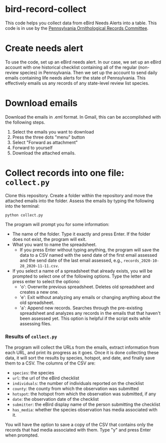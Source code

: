 # bird-record-collect
This code helps you collect data from eBird Needs Alerts into a table. This code is in use by the [Pennsylvania Ornithological Records Committee](https://pabirds.org/records).

# Create needs alert
To use the code, set up an eBird needs alert. In our case, we set up an eBird account with one historical checklist containing all of the regular (non-review species) in Pennsylvania. Then we set up the account to send daily emails containing life needs alerts for the state of Pennsylvania. This effectively emails us any records of any state-level review list species.

# Download emails
Download the emails in .eml format. In Gmail, this can be accomplished with the following steps.
1. Select the emails you want to download
2. Press the three dots "menu" button
3. Select "Forward as attachment"
4. Forward to yourself
5. Download the attached emails.

# Collect records into one file: `collect.py`
Clone this repository. Create a folder within the repository and move the attached emails into the folder. Assess the emails by typing the following into the terminal:
```
python collect.py
```

The program will prompt you for some information:
* The name of the folder. Type it exactly and press Enter. If the folder does not exist, the program will exit.
* What you want to name the spreadsheet.
  * If you press Enter without typing anything, the program will save the data to a CSV named with the send date of the first email assessed and the send date of the last email assessed, e.g., `records_2020-10-28_2020-11-11.csv`.
* If you select a name of a spreadsheet that already exists, you will be prompted to select one of the following options. Type the letter and press enter to select the optiono:
  * 'o': Overwrite previous spreadsheet. Deletes old spreadsheet and creates a new one.
  * 'e': Exit without analyzing any emails or changing anything about the old spreadsheet.
  * 'a': Append new records. Searches through the pre-existing spreadsheet and analyzes any records in the emails that that haven't been assessed yet. This option is helpful if the script exits while assessing files.

### Results of `collect.py`
The program will collect the URLs from the emails, extract information from each URL, and print its progress as it goes. Once it is done collecting these data, it will sort the results by species, hotspot, and date, and finally save them to a CSV. The columns of the CSV are:

* `species`: the species
* `url`: the url of the eBird checklist
* `individuals`: the number of individuals reported on the checklist
* `county`: the county from which the observation was submitted
* `hotspot`: the hotspot from which the observation was submitted, if any
* `date`: the observation date of the checklist
* `submitter`: the eBird display name of the person submitting the checklist
* `has_media`: whether the species observation has media associated with it.

You will have the option to save a copy of the CSV that contains only the records that had media associated with them. Type "y" and press Enter when prompted.
